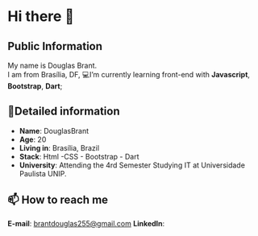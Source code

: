 #  Hi there 👋
## Public Information

My name is Douglas Brant.    
I am from Brasília, DF, 
💻I’m currently learning front-end with **Javascript**, **Bootstrap**, **Dart**;

## 📖Detailed information
-   **Name**: DouglasBrant
-   **Age**: 20
-   **Living in**: Brasília, Brazil
-   **Stack**: Html -CSS - Bootstrap - Dart
-   **University**: Attending  the 4rd Semester Studying  IT  at Universidade Paulista UNIP.
## 📫 How to reach me
<a>**E-mail**: brantdouglas255@gmail.com</a>
<a>**LinkedIn**:</a>
